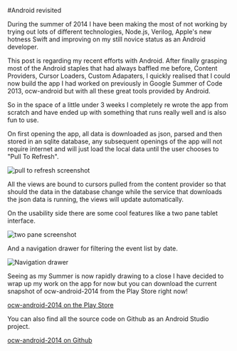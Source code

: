 #Android revisited

During the summer of 2014 I have been making the most of not working by trying out lots of different technologies, Node.js, Verilog, Apple's new hotness Swift and improving on my still novice status as an Android developer.

This post is regarding my recent efforts with Android. After finally grasping most of the Android staples that had always baffled me before, Content Providers, Cursor Loaders, Custom Adapaters, I quickly realised that I could now build the app I had worked on previously in Google Summer of Code 2013, ocw-android but with all these great tools provided by Android.

So in the space of a little under 3 weeks I completely re wrote the app from scratch and have ended up with something that runs really well and is also fun to use.

On first opening the app, all data is downloaded as json, parsed and then stored in an sqlite database, any subsequent openings of the app will not require internet and will just load the local data until the user chooses to "Pull To Refresh".

![pull to refresh screenshot](http://partiallogic.com/images/posts/ocw-release-refresh.png)

All the views are bound to cursors pulled from the content provider so that should the data in the database change while the service that downloads the json data is running, the views will update automatically.

On the usability side there are some cool features like a two pane tablet interface.

![two pane screenshot](http://partiallogic.com/images/posts/ocw-2-pane.png)

And a navigation drawer for filtering the event list by date.

![Navigation drawer](http://partiallogic.com/images/posts/ocw-nav-drawer.png)

Seeing as my Summer is now rapidly drawing to a close I have decided to wrap up my work on the app for now but you can download the current snapshot of ocw-android-2014 from the Play Store right now!

[ocw-android-2014 on the Play Store](https://play.google.com/store/apps/details?id=com.partiallogic.ocw_android_2014)

You can also find all the source code on Github as an Android Studio project.

[ocw-android-2014 on Github](https://github.com/markholland/ocw-android-2014)